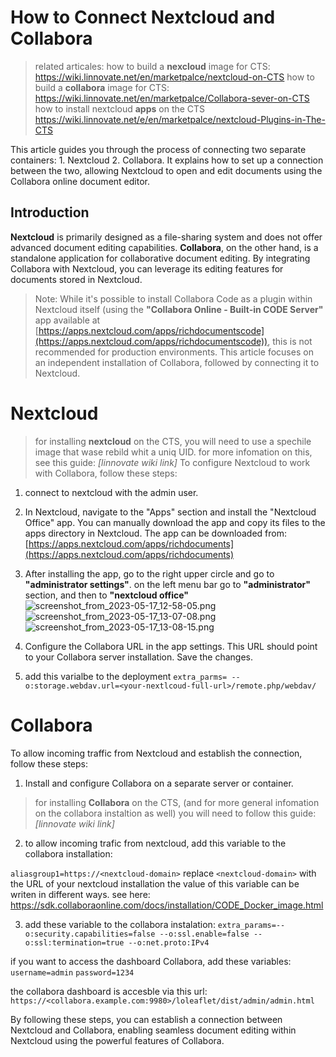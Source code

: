 # How to Connect Nextcloud and Collabora

> related articales:
how to build a **nexcloud** image for CTS:
https://wiki.linnovate.net/en/marketpalce/nextcloud-on-CTS
how to build a **collabora** image for CTS:
https://wiki.linnovate.net/en/marketpalce/Collabora-sever-on-CTS
how to install nextcloud **apps** on the CTS 
https://wiki.linnovate.net/e/en/marketpalce/nextcloud-Plugins-in-The-CTS



This article guides you through the process of connecting two separate containers: 1. Nextcloud  2. Collabora. 
It explains how to set up a connection between the two, allowing Nextcloud to open and edit documents using the Collabora online document editor.

## Introduction

**Nextcloud** is primarily designed as a file-sharing system and does not offer advanced document editing capabilities. **Collabora**, on the other hand, is a standalone application for collaborative document editing. By integrating Collabora with Nextcloud, you can leverage its editing features for documents stored in Nextcloud.

> Note: While it's possible to install Collabora Code as a plugin within Nextcloud itself (using the **"Collabora Online - Built-in CODE Server"** app available at [https://apps.nextcloud.com/apps/richdocumentscode](https://apps.nextcloud.com/apps/richdocumentscode)), this is not recommended for production environments. This article focuses on an independent installation of Collabora, followed by connecting it to Nextcloud.

# Nextcloud
> for installing **nextcloud** on the CTS, you will need to use a spechile image that wase rebild whit a uniq UID. for more infomation on this, see this guide: *[linnovate wiki link]*
To configure Nextcloud to work with Collabora, follow these steps:
1. connect to nextcloud with the admin user.
2.  In Nextcloud, navigate to the "Apps" section and install the "Nextcloud Office" app. You can manually download the app and copy its files to the apps directory in Nextcloud. The app can be downloaded from: [https://apps.nextcloud.com/apps/richdocuments](https://apps.nextcloud.com/apps/richdocuments)
    
3.  After installing the app, go to the right upper circle and go to **"administrator settings"**. on the left menu bar go to **"administrator"** section, and then to **"nextcloud office"**
![screenshot_from_2023-05-17_12-58-05.png](/screenshot_from_2023-05-17_12-58-05.png)
![screenshot_from_2023-05-17_13-07-08.png](/screenshot_from_2023-05-17_13-07-08.png)
![screenshot_from_2023-05-17_13-08-15.png](/screenshot_from_2023-05-17_13-08-15.png)
    
4.  Configure the Collabora URL in the app settings. This URL should point to your Collabora server installation. Save the changes.

5. add this varialbe to the deployment
`extra_parms= --o:storage.webdav.url=<your-nextlcoud-full-url>/remote.php/webdav/`

# Collabora

To allow incoming traffic from Nextcloud and establish the connection, follow these steps:

1.  Install and configure Collabora on a separate server or container. 
> for installing **Collabora** on the CTS, (and for more general infomation on the collabora instaltion as well)  you will need to follow this guide: *[linnovate wiki link]*
    
2. to allow incoming trafic from nextcloud, add this variable to the collabora installation:

`aliasgroup1=https://<nextcloud-domain>`
replace `<nextcloud-domain>` with the URL of your nextcloud installation 
 the value of this variable can be writen in different ways. see here: https://sdk.collaboraonline.com/docs/installation/CODE_Docker_image.html

3. add these variable to the collabora instalation:
`extra_params=--o:security.capabilities=false --o:ssl.enable=false --o:ssl:termination=true --o:net.proto:IPv4`  

if you want to access the dashboard Collabora, add these variables:
`username=admin`
`password=1234`

the collabora dashboard is accesble via this url:
`https://<collabora.example.com:9980>/loleaflet/dist/admin/admin.html`

By following these steps, you can establish a connection between Nextcloud and Collabora, enabling seamless document editing within Nextcloud using the powerful features of Collabora.

